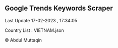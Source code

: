 

## Google Trends Keywords Scraper 
 
Last Update 17-02-2023 , 17:34:05

Country List :
VIETNAM.json



© Abdul Muttaqin 
